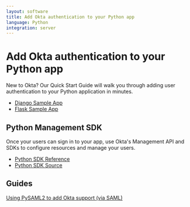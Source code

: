 ```yaml
---
layout: software
title: Add Okta authentication to your Python app
language: Python
integration: server
---
```


# Add Okta authentication to your Python app

New to Okta? Our Quick Start Guide will walk you through adding user authentication to your Python application in minutes.

<ul class='code-list'>
  <li>
    <a href='https://github.com/okta/samples-python-django' class='code-button'>
      <span class='fa fa-github'></span><span>Django Sample App</span>
    </a>
  </li>
    <li>
    <a href='https://github.com/okta/samples-python-flask' class='code-button'>
      <span class='fa fa-github'></span><span>Flask Sample App</span>
    </a>
  </li>
</ul>

## Python Management SDK

Once your users can sign in to your app, use Okta's Management API and SDKs to configure resources and manage your users.

<ul class='code-list'>
  <li>
    <span class='code-icon expression-16'></span> <a href='https://developer.okta.com/docs/sdk/core/python_api_sdk/'>Python SDK Reference</a>
  </li>
  <li>
    <span class='fa fa-github'></span> <a href='https://github.com/okta/okta-sdk-python'>Python SDK Source</a>
  </li>
</ul>

## Guides

<p><a href='pysaml2'>Using PySAML2 to add Okta support (via SAML)</a></p>